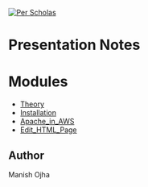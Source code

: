 [![Per Scholas](../per_scholas.png)](https://www.perscholas.org) 

# Presentation Notes

# Modules
- [Theory](https://github.com/huhm4n/IaC-with-Docker-and-Terraform/tree/main/lab00_Theory) 
- [Installation](https://github.com/huhm4n/IaC-with-Docker-and-Terraform/tree/main/lab01_Installation)
- [Apache_in_AWS](https://github.com/huhm4n/IaC-with-Docker-and-Terraform/tree/main/lab02_apache_in_aws)
- [Edit_HTML_Page](https://github.com/huhm4n/IaC-with-Docker-and-Terraform/tree/main/lab03_edit_html_page)

## Author
Manish Ojha